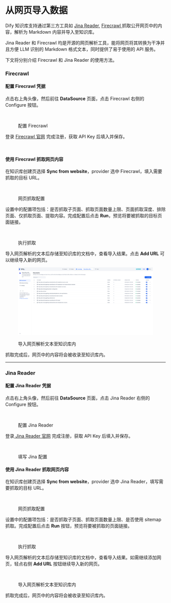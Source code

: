# 从网页导入数据

Dify 知识库支持通过第三方工具如 [Jina Reader](https://jina.ai/reader), [Firecrawl ](https://www.firecrawl.dev/)抓取公开网页中的内容，解析为 Markdown 内容并导入至知识库。

<Info>
Jina Reader 和 Firecrawl 均是开源的网页解析工具，能将网页将其转换为干净并且方便 LLM 识别的 Markdown 格式文本，同时提供了易于使用的 API 服务。
</Info>

下文将分别介绍 Firecrawl 和 Jina Reader 的使用方法。

### Firecrawl

#### 配置 Firecrawl 凭据

点击右上角头像，然后前往 **DataSource** 页面，点击 Firecrawl 右侧的 Configure 按钮。

<figure><img src="broken-reference" alt=""><figcaption><p>配置 Firecrawl</p></figcaption></figure>

登录 [Firecrawl 官网](https://www.firecrawl.dev/) 完成注册，获取 API Key 后填入并保存。

<figure><img src="broken-reference" alt=""><figcaption></figcaption></figure>

#### 使用 Firecrawl 抓取网页内容

在知识库创建页选择 **Sync from website**，provider 选中 Firecrawl，填入需要抓取的目标 URL。

<figure><img src="broken-reference" alt=""><figcaption><p>网页抓取配置</p></figcaption></figure>

设置中的配置项包括：是否抓取子页面、抓取页面数量上限、页面抓取深度、排除页面、仅抓取页面、提取内容。完成配置后点击 **Run**，预览将要被抓取的目标页面链接。

<figure><img src="broken-reference" alt=""><figcaption><p>执行抓取</p></figcaption></figure>

导入网页解析的文本后存储至知识库的文档中，查看导入结果。点击 **Add URL** 可以继续导入新的网页。

<figure><img src="../../.gitbook/assets/image (23).png" alt=""><figcaption><p>导入网页解析文本至知识库内</p></figcaption></figure>

抓取完成后，网页中的内容将会被收录至知识库内。

***

### Jina Reader

#### 配置 Jina Reader 凭据

点击右上角头像，然后前往 **DataSource** 页面，点击 Jina Reader 右侧的 Configure 按钮。

<figure><img src="broken-reference" alt=""><figcaption><p>配置 Jina Reader</p></figcaption></figure>

登录[ Jina Reader 官网](https://jina.ai/reader) 完成注册，获取 API Key 后填入并保存。

<figure><img src="broken-reference" alt=""><figcaption><p>填写 Jina 配置</p></figcaption></figure>

#### 使用  Jina Reader 抓取网页内容

在知识库创建页选择 **Sync from website**，provider 选中 Jina Reader，填写需要抓取的目标 URL。

<figure><img src="broken-reference" alt=""><figcaption><p>网页抓取配置</p></figcaption></figure>

设置中的配置项包括：是否抓取子页面、抓取页面数量上限、是否使用 sitemap 抓取。完成配置后点击 **Run** 按钮，预览将要被抓取的页面链接。

<figure><img src="broken-reference" alt=""><figcaption><p>执行抓取</p></figcaption></figure>

导入网页解析的文本后存储至知识库的文档中，查看导入结果。如需继续添加网页，轻点右侧 **Add URL** 按钮继续导入新的网页。

<figure><img src="broken-reference" alt=""><figcaption><p>导入网页解析文本至知识库内</p></figcaption></figure>

抓取完成后，网页中的内容将会被收录至知识库内。

